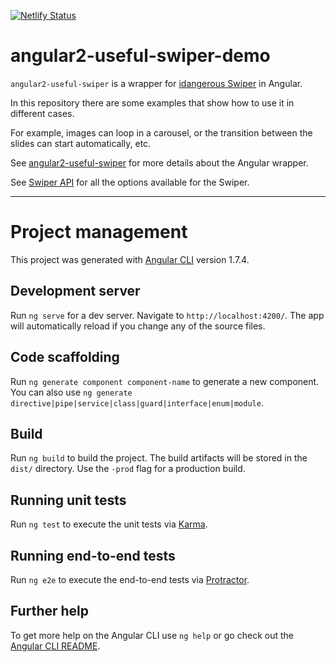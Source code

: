 [![Netlify Status](https://api.netlify.com/api/v1/badges/b5780d13-e165-4cfa-844a-7836bd05a237/deploy-status)](https://app.netlify.com/sites/angular2-useful-swiper-demo/deploys)

# angular2-useful-swiper-demo

`angular2-useful-swiper` is a wrapper for [idangerous Swiper](http://idangero.us/swiper/get-started/) in Angular.

In this repository there are some examples that show how to use it in different cases.

For example, images can loop in a carousel, or the transition between the slides can start automatically, etc.

See [angular2-useful-swiper](https://www.npmjs.com/package/angular2-useful-swiper) for more details about the Angular wrapper.

See [Swiper API](http://idangero.us/swiper/api/) for all the options available for the Swiper.

---

# Project management

This project was generated with [Angular CLI](https://github.com/angular/angular-cli) version 1.7.4.

## Development server

Run `ng serve` for a dev server. Navigate to `http://localhost:4200/`. The app will automatically reload if you change any of the source files.

## Code scaffolding

Run `ng generate component component-name` to generate a new component. You can also use `ng generate directive|pipe|service|class|guard|interface|enum|module`.

## Build

Run `ng build` to build the project. The build artifacts will be stored in the `dist/` directory. Use the `-prod` flag for a production build.

## Running unit tests

Run `ng test` to execute the unit tests via [Karma](https://karma-runner.github.io).

## Running end-to-end tests

Run `ng e2e` to execute the end-to-end tests via [Protractor](http://www.protractortest.org/).

## Further help

To get more help on the Angular CLI use `ng help` or go check out the [Angular CLI README](https://github.com/angular/angular-cli/blob/master/README.md).


